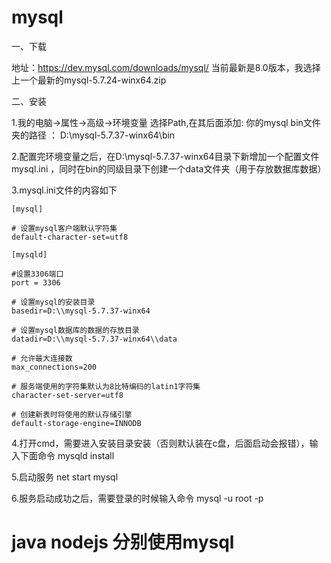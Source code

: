 # mysql
一、下载

地址：https://dev.mysql.com/downloads/mysql/
当前最新是8.0版本，我选择上一个最新的mysql-5.7.24-winx64.zip

二、安装

1.我的电脑->属性->高级->环境变量
选择Path,在其后面添加: 你的mysql bin文件夹的路径 ：
D:\mysql-5.7.37-winx64\bin

2.配置完环境变量之后，在D:\mysql-5.7.37-winx64目录下新增加一个配置文件mysql.ini ，同时在bin的同级目录下创建一个data文件夹（用于存放数据库数据）

3.mysql.ini文件的内容如下
```
[mysql]

# 设置mysql客户端默认字符集
default-character-set=utf8 

[mysqld]

#设置3306端口
port = 3306 

# 设置mysql的安装目录
basedir=D:\\mysql-5.7.37-winx64

# 设置mysql数据库的数据的存放目录
datadir=D:\\mysql-5.7.37-winx64\\data

# 允许最大连接数
max_connections=200

# 服务端使用的字符集默认为8比特编码的latin1字符集
character-set-server=utf8

# 创建新表时将使用的默认存储引擎
default-storage-engine=INNODB
```


4.打开cmd，需要进入安装目录安装（否则默认装在c盘，后面启动会报错），输入下面命令
mysqld install

5.启动服务
net start mysql

6.服务启动成功之后，需要登录的时候输入命令
mysql -u root -p



# java  nodejs 分别使用mysql


